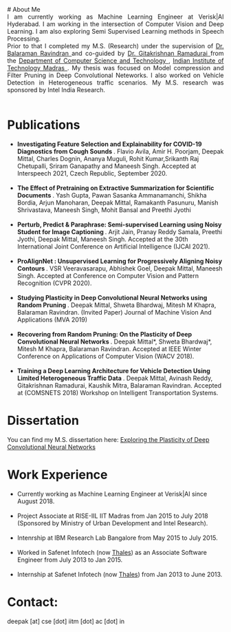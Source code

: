<head>
<title> 
Deepak Mittal
 </title>
</head>
# About Me
<div style = "text-align: justify"> I am currently working as Machine Learning Engineer at Verisk|AI Hyderabad. I am working in the intersection of Computer Vision and Deep Learning. I am also exploring Semi Supervised Learning methods in Speech Processing. 
 <br />
Prior to that I completed my M.S. (Research) under the supervision of <a href="https://www.cse.iitm.ac.in/~ravi/"> Dr. Balaraman Ravindran </a> and co-guided by <a href="https://civil.iitm.ac.in/?page_id=848"> Dr. Gitakrishnan Ramadurai </a> from the <a href="https://www.cse.iitm.ac.in/"> Department of Computer Science and Technology </a>, <a href="https://www.iitm.ac.in/"> Indian Institute of Technology Madras </a>. My thesis was focused on Model compression and Filter Pruning in Deep Convolutional Neteworks. I also worked on Vehicle Detection in Heterogeneous traffic scenarios. My M.S. research was sponsored by Intel India Research.
</div>

<br />

# Publications
<ul>
 <li> <b>  Investigating Feature Selection and Explainability for COVID-19 Diagnostics from Cough Sounds </b>. Flavio Avila, Amir H. Poorjam, Deepak Mittal, Charles Dognin, Ananya Muguli, Rohit Kumar,Srikanth Raj Chetupalli, Sriram Ganapathy and Maneesh Singh. Accepted at Interspeech 2021, Czech Republic, September 2020. </li>
 <br />
 
 <li> <b>  The Effect of Pretraining on Extractive Summarization for Scientific Documents </b>. Yash Gupta, Pawan Sasanka Ammanamanchi, Shikha Bordia, Arjun Manoharan, Deepak Mittal, Ramakanth Pasunuru, Manish Shrivastava, Maneesh Singh, Mohit Bansal and Preethi Jyothi</li>
 <br />
 
 <li> <b> Perturb, Predict & Paraphrase: Semi-supervised Learning using Noisy Student for Image Captioning </b>. Arjit Jain, Pranay Reddy Samala, Preethi Jyothi, Deepak Mittal, Maneesh Singh. Accepted at the 30th International Joint Conference on Artificial Intelligence (IJCAI 2021). </li>
 <br />
 <li> <b> ProAlignNet : Unsupervised Learning for Progressively Aligning Noisy Contours </b>. VSR Veeravasarapu, Abhishek Goel, Deepak Mittal, Maneesh Singh. Accepted at Conference on Computer Vision and Pattern Recognition (CVPR 2020). </li>
 <br />
 <li> <b> Studying Plasticity in Deep Convolutional Neural Networks using Random Pruning </b>. Deepak Mittal, Shweta Bhardwaj, Mitesh M Khapra, Balaraman Ravindran. (Invited Paper) Journal of Machine Vision And Applications (MVA 2019) </li>
 <br />
 <li> <b> Recovering from Random Pruning: On the Plasticity of Deep Convolutional Neural Networks </b>. Deepak Mittal*, Shweta Bhardwaj*, Mitesh M Khapra, Balaraman Ravindran. Accepted at IEEE Winter Conference on Applications of Computer Vision (WACV 2018).</li>
 <br />
 <li> <b> Training a Deep Learning Architecture for Vehicle Detection Using Limited Heterogeneous Traffic Data </b>. Deepak Mittal, Avinash Reddy, Gitakrishnan Ramadurai, Kaushik Mitra, Balaraman Ravindran. Accepted at (COMSNETS 2018) Workshop on Intelligent Transportation Systems.</li>
</ul>

# Dissertation
You can find my M.S. dissertation here: <a href="https://drive.google.com/open?id=1kicn7y6rcqm_IjsccfTmRpkq7jYyDwq3"> Exploring the Plasticity of Deep Convolutional Neural Networks</a>

# Work Experience
<ul>
<li> Currently working as Machine Learning Engineer at Verisk|AI since August 2018.</li>
 <br />
<li> Project Associate at RISE-IIL IIT Madras from Jan 2015 to July 2018 (Sponsored by Ministry of Urban Development and Intel Research).</li>
 <br />
<li> Intenrship at IBM Research Lab Bangalore from May 2015 to July 2015.</li>
 <br />
<li> Worked in Safenet Infotech (now <a href="https://www.thalesgroup.com/en"> Thales</a>) as an Associate Software Engineer from July 2013 to Jan 2015.</li>
 <br />
<li> Internship at Safenet Infotech (now <a href="https://www.thalesgroup.com/en"> Thales</a>) from Jan 2013 to June 2013.</li>
</ul>

# Contact:
deepak [at] cse [dot] iitm [dot] ac [dot] in

